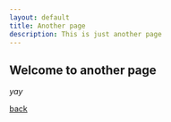 ```yaml
---
layout: default
title: Another page
description: This is just another page
---
```


## Welcome to another page

_yay_

[back](./)

<!-- docker container run --rm -v $PWD:/srv/jekyll --name haibv-github-blog -p 4000:4000 -it jekyll/jekyll jekyll serve -->
